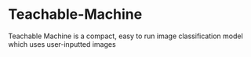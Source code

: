 # Teachable-Machine
Teachable Machine is a compact, easy to run image classification model which uses user-inputted images
